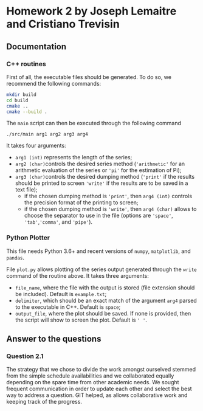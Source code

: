 # Homework 2 by Joseph Lemaitre and Cristiano Trevisin
 
## Documentation
### C++ routines
First of all, the executable files should be generated. To do so, we recommend the following commands:
```bash
mkdir build
cd build
cmake ..
cmake --build .
```
The ```main``` script can then be executed through the following command
```
./src/main arg1 arg2 arg3 arg4 
```
It takes four arguments:

* ```arg1 (int)``` represents the length of the series;
* ```arg2 (char)```controls the desired series method (```'arithmetic'``` for an arithmetic evaluation of the series or ```'pi'``` for the estimation of Pi);
* ```arg3 (char)```controls the desired dumping method (```'print'``` if the results should be printed to screen ```'write'``` if the results are to be saved in a text file);
  * if the chosen dumping method is ```'print'```, then ```arg4 (int)``` controls the precision format of the printing to screen;
  * if the chosen dumping method is ```'write'```, then ```arg4 (char)``` allows to choose the separator to use in the file (options are ```'space'```, ```'tab'```,```'comma'```, and ```'pipe'```).

### Python Plotter
This file needs Python 3.6+ and recent versions of ```numpy```, ```matplotlib```, and ```pandas```.

File ```plot.py``` allows plotting of the series output generated through the ```write``` command of the routine above. It takes three arguments:

* ```file_name```, where the file with the output is stored (file extension should be included). Default is ```example.txt```;
* ```delimiter```, which should be an exact match of the argument ```arg4``` parsed to the executable in C++. Default is ```space```;
* ```output_file```, where the plot should be saved. If none is provided, then the script will show to screen the plot. Default is ```' '```.

## Answer to the questions
### Question 2.1 
The strategy that we chose to divide the work amongst ourselved stemmed from the simple schedule availabilities and we collaborated equally depending on the spare time from other academic needs. We sought frequent communication in order to update each other and select the best way to address a question. GIT helped, as allows collaborative work and keeping track of the progress.

